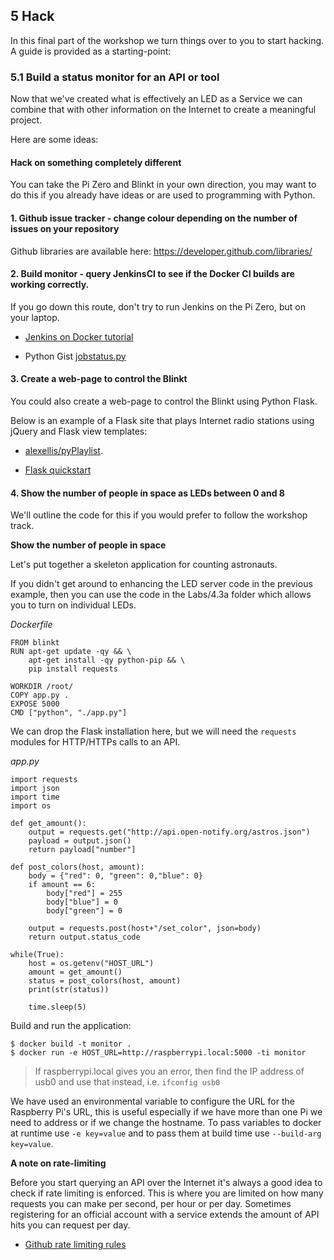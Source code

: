 ## 5 Hack

In this final part of the workshop we turn things over to you to start hacking. A guide is provided as a starting-point:

### 5.1 Build a status monitor for an API or tool

Now that we've created what is effectively an LED as a Service we can combine that with other information on the Internet to create a meaningful project.

Here are some ideas:

#### Hack on something completely different

You can take the Pi Zero and Blinkt in your own direction, you may want to do this if you already have ideas or are used to programming with Python.

#### 1. Github issue tracker - change colour depending on the number of issues on your repository

Github libraries are available here: https://developer.github.com/libraries/

#### 2. Build monitor - query JenkinsCI to see if the Docker CI builds are working correctly.

If you go down this route, don't try to run Jenkins on the Pi Zero, but on your laptop.

* [Jenkins on Docker tutorial](http://blog.alexellis.io/jenkins-2-0-first-impressions/)

* Python Gist [jobstatus.py](https://gist.github.com/alexellis/55677236693d82b3bdcdccccd23df8fb)

#### 3. Create a web-page to control the Blinkt

You could also create a web-page to control the Blinkt using Python Flask.

Below is an example of a Flask site that plays Internet radio stations using jQuery and Flask view templates: 
* [alexellis/pyPlaylist](https://github.com/alexellis/pyPlaylist).

* [Flask quickstart](http://flask.pocoo.org/docs/0.12/quickstart/)

#### 4. Show the number of people in space as LEDs between 0 and 8

We'll outline the code for this if you would prefer to follow the workshop track.

**Show the number of people in space**

Let's put together a skeleton application for counting astronauts.

If you didn't get around to enhancing the LED server code in the previous example, then you can use the code in the Labs/4.3a folder which allows you to turn on individual LEDs.

*Dockerfile*

```
FROM blinkt
RUN apt-get update -qy && \
    apt-get install -qy python-pip && \
    pip install requests

WORKDIR /root/
COPY app.py .
EXPOSE 5000
CMD ["python", "./app.py"]
```

We can drop the Flask installation here, but we will need the `requests` modules for HTTP/HTTPs calls to an API.

*app.py*

```
import requests
import json
import time
import os

def get_amount():
    output = requests.get("http://api.open-notify.org/astros.json")
    payload = output.json()
    return payload["number"]

def post_colors(host, amount):
    body = {"red": 0, "green": 0,"blue": 0}
    if amount == 6:
        body["red"] = 255
        body["blue"] = 0
        body["green"] = 0

    output = requests.post(host+"/set_color", json=body)
    return output.status_code

while(True):
    host = os.getenv("HOST_URL")
    amount = get_amount()
    status = post_colors(host, amount)
    print(str(status))

    time.sleep(5)
```

Build and run the application:

```
$ docker build -t monitor .
$ docker run -e HOST_URL=http://raspberrypi.local:5000 -ti monitor
```

> If raspberrypi.local gives you an error, then find the IP address of usb0 and use that instead, i.e. `ifconfig usb0`

We have used an environmental variable to configure the URL for the Raspberry Pi's URL, this is useful especially if we have more than one Pi we need to address or if we change the hostname. To pass variables to docker at runtime use `-e key=value` and to pass them at build time use `--build-arg key=value`.

**A note on rate-limiting**

Before you start querying an API over the Internet it's always a good idea to check if rate limiting is enforced. This is where you are limited on how many requests you can make per second, per hour or per day. Sometimes registering for an official account with a service extends the amount of API hits you can request per day.

* [Github rate limiting rules](https://developer.github.com/v3/#rate-limiting)
